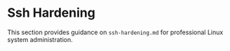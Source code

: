 # Ssh Hardening

This section provides guidance on `ssh-hardening.md` for professional Linux system administration.